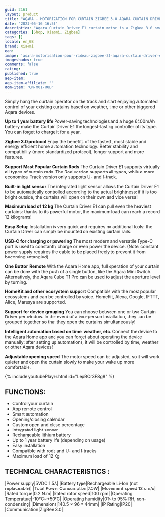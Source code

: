 ```yaml
---
guid: 2161
layout: product 
title: "AQARA - MOTORIZATION FOR CURTAIN ZIGBEE 3.0 AQARA CURTAIN DRIVER E1 (ROD VERSION)"
date: "2023-05-16 16:56"
description: "Aqara Curtain Driver E1 curtain motor is a Zigbee 3.0 smart product which can help you control your curtain and turn your existing curtain into a smart curtain."
categories: [Shop, Xiaomi, Zigbee]
tags: []
locale: en_GB
brand: Xiaomi
ean: 
image: 'aqara-motorisation-pour-rideau-zigbee-30-aqara-curtain-driver-e1-version-tringle.jpg'
imageshadow: true
comments: false
rating:  
published: true
aep-item: 
aep-item-affiliate: ""
dom-item: "CM-M01-ROD"
---
```


Simply hang the curtain operator on the track and start enjoying automated control of your existing curtains based on weather, time or other triggered Aqara devices.

**Up to 1 year battery life**
Power-saving technologies and a huge 6400mAh battery make the Curtain Driver E1 the longest-lasting controller of its type. You can forget to charge it for a year.

**Zigbee 3.0 protocol**
Enjoy the benefits of the fastest, most stable and energy efficient home automation technology. Better stability and compatibility (more standardized protocol), longer support and more features.

**Support Most Popular Curtain Rods**
The Curtain Driver E1 supports virtually all types of curtain rods. The Rod version supports all types, while a more economical Track version only supports U- and I-track.

**Built-in light sensor**
The integrated light sensor allows the Curtain Driver E1 to be automatically controlled according to the actual brightness: if it is too bright outside, the curtains will open on their own and vice versa!

**Maximum load of 12 kg**
The Curtain Driver E1 can pull even the heaviest curtains: thanks to its powerful motor, the maximum load can reach a record 12 kilograms!

**Easy Setup**
Installation is very quick and requires no additional tools: the Curtain Driver can simply be mounted on existing curtain rails.

**USB-C for charging or powering**
The most modern and versatile Type-C port is used to constantly charge or even power the device. (Note: constant power supply requires the cable to be placed freely to prevent it from becoming entangled).

**One Button Remote**
With the Aqara Home app, full operation of your curtain can be done with the push of a single button, like the Aqara Mini Switch. Alternatively, the Aqara Cube T1 Pro can be used to adjust the aperture level by turning.

**HomeKit and other ecosystem support**
Compatible with the most popular ecosystems and can be controlled by voice. HomeKit, Alexa, Google, IFTTT, Alice, Marusya are supported.

**Support for device grouping**
You can choose between one or two Curtain Driver per window. In the event of a two-person installation, they can be grouped together so that they open the curtains simultaneously!

**Intelligent automation based on time, weather, etc.**
Connect the device to the Aqara Home app and you can forget about operating the device manually: after setting up automations, it will be controlled by time, weather or other Aqara devices!

**Adjustable opening speed**
The motor speed can be adjusted, so it will work quieter and open the curtain slowly to make your wake up more comfortable.

{% include youtubePlayer.html id="LepBCr3F8g8" %}

## FUNCTIONS:

- Control your curtain
- App remote control
- Smart automation
- Opening/closing calendar
- Custom open and close percentage
- Integrated light sensor
- Rechargeable lithium battery
- Up to 1 year battery life (depending on usage)
- Easy installation
- Compatible with rods and U- and I-tracks
- Maximum load of 12 Kg

## TECHNICAL CHARACTERISTICS :

|Power supply|5VDC 1.5A|
|Battery type|Rechargeable Li-Ion (not replaceable)|
|Total Power Consumption|7.5W|
|Movement speed|12 cm/s|
|Rated torque|0.2 N.m|
|Rated rotor speed|100 rpm|
|Operating Temperature|-10℃~+50℃|
|Operating humidity|0% to 95% RH, non-condensing|
|Dimensions|140.5 × 96 × 44mm|
|IP Rating|IP20|
|Communication|ZigBee 3.0|
